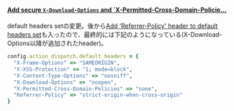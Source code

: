 #### [Add secure `X-Download-Options` and `X-Permitted-Cross-Domain-Policie…](https://github.com/rails/rails/commit/5d7b70f4336d42eabfc403e9f6efceb88b3eff44)

default headers setの変更。後から[Add 'Referrer-Policy' header to default headers set](https://github.com/rails/rails/commit/428939be9f954d39b0c41bc53d85d0d106b9d1a1)も入ったので、最終的には下記のようになっている(X-Download-Options以降が追加されたheader)。

```ruby
config.action_dispatch.default_headers = {
  "X-Frame-Options" => "SAMEORIGIN",
  "X-XSS-Protection" => "1; mode=block",
  "X-Content-Type-Options" => "nosniff",
  "X-Download-Options" => "noopen",
  "X-Permitted-Cross-Domain-Policies" => "none",
  "Referrer-Policy" => "strict-origin-when-cross-origin"
}
```
